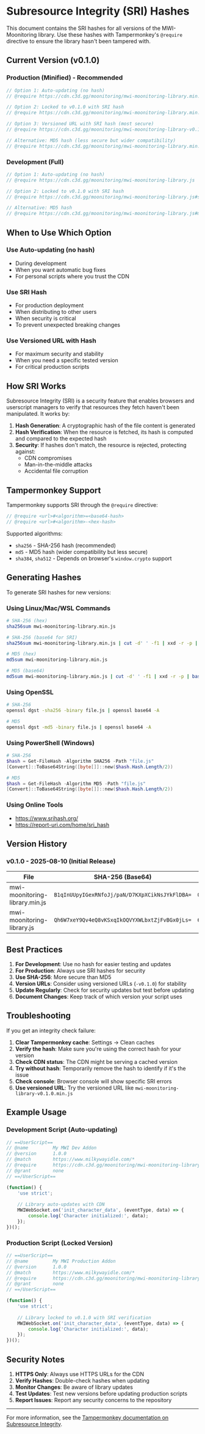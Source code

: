 # Subresource Integrity (SRI) Hashes

This document contains the SRI hashes for all versions of the MWI-Moonitoring library. Use these hashes with Tampermonkey's `@require` directive to ensure the library hasn't been tampered with.

## Current Version (v0.1.0)

### Production (Minified) - Recommended
```javascript
// Option 1: Auto-updating (no hash)
// @require https://cdn.c3d.gg/moonitoring/mwi-moonitoring-library.min.js

// Option 2: Locked to v0.1.0 with SRI hash
// @require https://cdn.c3d.gg/moonitoring/mwi-moonitoring-library.min.js#sha256=B1qInUUpyIGexRNfoJj/paN/D7KXpXCikNsJYkFlDBA=

// Option 3: Versioned URL with SRI hash (most secure)
// @require https://cdn.c3d.gg/moonitoring/mwi-moonitoring-library-v0.1.0.min.js#sha256=B1qInUUpyIGexRNfoJj/paN/D7KXpXCikNsJYkFlDBA=

// Alternative: MD5 hash (less secure but wider compatibility)
// @require https://cdn.c3d.gg/moonitoring/mwi-moonitoring-library.min.js#md5=4462cd2ba60ffcd6cd58ff19b7c5c815
```

### Development (Full)
```javascript
// Option 1: Auto-updating (no hash)
// @require https://cdn.c3d.gg/moonitoring/mwi-moonitoring-library.js

// Option 2: Locked to v0.1.0 with SRI hash
// @require https://cdn.c3d.gg/moonitoring/mwi-moonitoring-library.js#sha256=Qh6W7xeY9Qv4eQ8vKSxqIkOQVYXWLbxtZjFvBGx0jLs=

// Alternative: MD5 hash
// @require https://cdn.c3d.gg/moonitoring/mwi-moonitoring-library.js#md5=c4ceb75a0b6588a9e5230ea5a9a9e3c7
```

## When to Use Which Option

### Use Auto-updating (no hash)
- During development
- When you want automatic bug fixes
- For personal scripts where you trust the CDN

### Use SRI Hash
- For production deployment
- When distributing to other users
- When security is critical
- To prevent unexpected breaking changes

### Use Versioned URL with Hash
- For maximum security and stability
- When you need a specific tested version
- For critical production scripts

## How SRI Works

Subresource Integrity (SRI) is a security feature that enables browsers and userscript managers to verify that resources they fetch haven't been manipulated. It works by:

1. **Hash Generation**: A cryptographic hash of the file content is generated
2. **Hash Verification**: When the resource is fetched, its hash is computed and compared to the expected hash
3. **Security**: If hashes don't match, the resource is rejected, protecting against:
   - CDN compromises
   - Man-in-the-middle attacks
   - Accidental file corruption

## Tampermonkey Support

Tampermonkey supports SRI through the `@require` directive:

```javascript
// @require <url>#<algorithm>=<base64-hash>
// @require <url>#<algorithm>-<hex-hash>
```

Supported algorithms:
- `sha256` - SHA-256 hash (recommended)
- `md5` - MD5 hash (wider compatibility but less secure)
- `sha384`, `sha512` - Depends on browser's `window.crypto` support

## Generating Hashes

To generate SRI hashes for new versions:

### Using Linux/Mac/WSL Commands
```bash
# SHA-256 (hex)
sha256sum mwi-moonitoring-library.min.js

# SHA-256 (base64 for SRI)
sha256sum mwi-moonitoring-library.min.js | cut -d' ' -f1 | xxd -r -p | base64

# MD5 (hex)
md5sum mwi-moonitoring-library.min.js

# MD5 (base64)
md5sum mwi-moonitoring-library.min.js | cut -d' ' -f1 | xxd -r -p | base64
```

### Using OpenSSL
```bash
# SHA-256
openssl dgst -sha256 -binary file.js | openssl base64 -A

# MD5
openssl dgst -md5 -binary file.js | openssl base64 -A
```

### Using PowerShell (Windows)
```powershell
# SHA-256
$hash = Get-FileHash -Algorithm SHA256 -Path "file.js"
[Convert]::ToBase64String([byte[]]::new($hash.Hash.Length/2))

# MD5
$hash = Get-FileHash -Algorithm MD5 -Path "file.js"
[Convert]::ToBase64String([byte[]]::new($hash.Hash.Length/2))
```

### Using Online Tools
- https://www.srihash.org/
- https://report-uri.com/home/sri_hash

## Version History

### v0.1.0 - 2025-08-10 (Initial Release)
| File | SHA-256 (Base64) | SHA-256 (Hex) | MD5 (Hex) |
|------|------------------|---------------|-----------|
| mwi-moonitoring-library.min.js | `B1qInUUpyIGexRNfoJj/paN/D7KXpXCikNsJYkFlDBA=` | `075a889d4529c8819ec5135fa098ffa5a37f0fb297a570a290db096241650c10` | `4462cd2ba60ffcd6cd58ff19b7c5c815` |
| mwi-moonitoring-library.js | `Qh6W7xeY9Qv4eQ8vKSxqIkOQVYXWLbxtZjFvBGx0jLs=` | `646246fe23e67586fe05909d8b93dc222c29cdf94780b4ea0565b1326920ebf9` | `c4ceb75a0b6588a9e5230ea5a9a9e3c7` |

## Best Practices

1. **For Development**: Use no hash for easier testing and updates
2. **For Production**: Always use SRI hashes for security
3. **Use SHA-256**: More secure than MD5
4. **Version URLs**: Consider using versioned URLs (`-v0.1.0`) for stability
5. **Update Regularly**: Check for security updates but test before updating
6. **Document Changes**: Keep track of which version your script uses

## Troubleshooting

If you get an integrity check failure:

1. **Clear Tampermonkey cache**: Settings → Clean caches
2. **Verify the hash**: Make sure you're using the correct hash for your version
3. **Check CDN status**: The CDN might be serving a cached version
4. **Try without hash**: Temporarily remove the hash to identify if it's the issue
5. **Check console**: Browser console will show specific SRI errors
6. **Use versioned URL**: Try the versioned URL like `mwi-moonitoring-library-v0.1.0.min.js`

## Example Usage

### Development Script (Auto-updating)
```javascript
// ==UserScript==
// @name         My MWI Dev Addon
// @version      1.0.0
// @match        https://www.milkywayidle.com/*
// @require      https://cdn.c3d.gg/moonitoring/mwi-moonitoring-library.min.js
// @grant        none
// ==/UserScript==

(function() {
    'use strict';
    
    // Library auto-updates with CDN
    MWIWebSocket.on('init_character_data', (eventType, data) => {
        console.log('Character initialized:', data);
    });
})();
```

### Production Script (Locked Version)
```javascript
// ==UserScript==
// @name         My MWI Production Addon
// @version      1.0.0
// @match        https://www.milkywayidle.com/*
// @require      https://cdn.c3d.gg/moonitoring/mwi-moonitoring-library.min.js#sha256=B1qInUUpyIGexRNfoJj/paN/D7KXpXCikNsJYkFlDBA=
// @grant        none
// ==/UserScript==

(function() {
    'use strict';
    
    // Library locked to v0.1.0 with SRI verification
    MWIWebSocket.on('init_character_data', (eventType, data) => {
        console.log('Character initialized:', data);
    });
})();
```

## Security Notes

1. **HTTPS Only**: Always use HTTPS URLs for the CDN
2. **Verify Hashes**: Double-check hashes when updating
3. **Monitor Changes**: Be aware of library updates
4. **Test Updates**: Test new versions before updating production scripts
5. **Report Issues**: Report any security concerns to the repository

---

For more information, see the [Tampermonkey documentation on Subresource Integrity](https://www.tampermonkey.net/documentation.php#api:@resource).